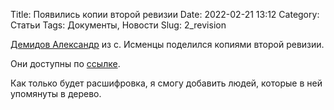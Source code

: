 Title: Появились копии второй ревизии
Date: 2022-02-21 13:12
Category: Статьи
Tags: Документы, Новости
Slug: 2_revision

[Демидов Александр](https://vk.com/id242433698) из с. Исменцы поделился копиями второй ревизии.

Они доступны по [ссылке]({static}/pdfs/2_revision_1745.pdf).

Как только будет расшифровка, я смогу добавить людей, которые в ней упомянуты в дерево.